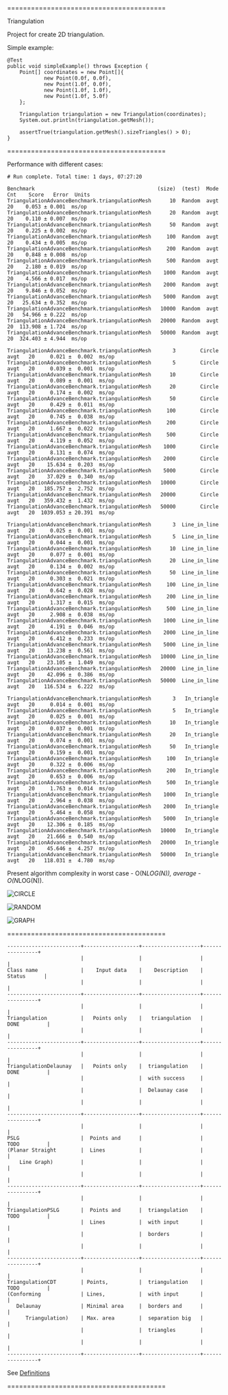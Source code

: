 ========================================

Triangulation

Project for create 2D triangulation.

Simple example:

    @Test
    public void simpleExample() throws Exception {
        Point[] coordinates = new Point[]{
                new Point(0.0f, 0.0f),
                new Point(1.0f, 0.0f),
                new Point(1.0f, 1.0f),
                new Point(1.0f, 5.0f)
        };

        Triangulation triangulation = new Triangulation(coordinates);
        System.out.println(triangulation.getMesh());

        assertTrue(triangulation.getMesh().sizeTriangles() > 0);
    }

========================================

Performance with different cases:

    # Run complete. Total time: 1 days, 07:27:20

    Benchmark                                        (size)  (test)  Mode  Cnt    Score   Error  Units
    TriangulationAdvanceBenchmark.triangulationMesh      10  Random  avgt   20    0.053 ± 0.001  ms/op
    TriangulationAdvanceBenchmark.triangulationMesh      20  Random  avgt   20    0.110 ± 0.007  ms/op
    TriangulationAdvanceBenchmark.triangulationMesh      50  Random  avgt   20    0.225 ± 0.002  ms/op
    TriangulationAdvanceBenchmark.triangulationMesh     100  Random  avgt   20    0.434 ± 0.005  ms/op
    TriangulationAdvanceBenchmark.triangulationMesh     200  Random  avgt   20    0.848 ± 0.008  ms/op
    TriangulationAdvanceBenchmark.triangulationMesh     500  Random  avgt   20    2.180 ± 0.019  ms/op
    TriangulationAdvanceBenchmark.triangulationMesh    1000  Random  avgt   20    4.566 ± 0.017  ms/op
    TriangulationAdvanceBenchmark.triangulationMesh    2000  Random  avgt   20    9.846 ± 0.052  ms/op
    TriangulationAdvanceBenchmark.triangulationMesh    5000  Random  avgt   20   25.634 ± 0.352  ms/op
    TriangulationAdvanceBenchmark.triangulationMesh   10000  Random  avgt   20   54.966 ± 0.222  ms/op
    TriangulationAdvanceBenchmark.triangulationMesh   20000  Random  avgt   20  113.908 ± 1.724  ms/op
    TriangulationAdvanceBenchmark.triangulationMesh   50000  Random  avgt   20  324.403 ± 4.944  ms/op

    TriangulationAdvanceBenchmark.triangulationMesh       3        Circle  avgt   20     0.021 ±  0.002  ms/op
    TriangulationAdvanceBenchmark.triangulationMesh       5        Circle  avgt   20     0.039 ±  0.001  ms/op
    TriangulationAdvanceBenchmark.triangulationMesh      10        Circle  avgt   20     0.089 ±  0.001  ms/op
    TriangulationAdvanceBenchmark.triangulationMesh      20        Circle  avgt   20     0.174 ±  0.002  ms/op
    TriangulationAdvanceBenchmark.triangulationMesh      50        Circle  avgt   20     0.429 ±  0.011  ms/op
    TriangulationAdvanceBenchmark.triangulationMesh     100        Circle  avgt   20     0.745 ±  0.038  ms/op
    TriangulationAdvanceBenchmark.triangulationMesh     200        Circle  avgt   20     1.667 ±  0.022  ms/op
    TriangulationAdvanceBenchmark.triangulationMesh     500        Circle  avgt   20     4.119 ±  0.052  ms/op
    TriangulationAdvanceBenchmark.triangulationMesh    1000        Circle  avgt   20     8.131 ±  0.074  ms/op
    TriangulationAdvanceBenchmark.triangulationMesh    2000        Circle  avgt   20    15.634 ±  0.203  ms/op
    TriangulationAdvanceBenchmark.triangulationMesh    5000        Circle  avgt   20    37.029 ±  0.340  ms/op
    TriangulationAdvanceBenchmark.triangulationMesh   10000        Circle  avgt   20   185.757 ±  2.752  ms/op
    TriangulationAdvanceBenchmark.triangulationMesh   20000        Circle  avgt   20   359.432 ±  1.432  ms/op
    TriangulationAdvanceBenchmark.triangulationMesh   50000        Circle  avgt   20  1039.053 ± 20.391  ms/op

    TriangulationAdvanceBenchmark.triangulationMesh       3  Line_in_line  avgt   20     0.025 ±  0.001  ms/op
    TriangulationAdvanceBenchmark.triangulationMesh       5  Line_in_line  avgt   20     0.044 ±  0.001  ms/op
    TriangulationAdvanceBenchmark.triangulationMesh      10  Line_in_line  avgt   20     0.077 ±  0.001  ms/op
    TriangulationAdvanceBenchmark.triangulationMesh      20  Line_in_line  avgt   20     0.134 ±  0.002  ms/op
    TriangulationAdvanceBenchmark.triangulationMesh      50  Line_in_line  avgt   20     0.303 ±  0.021  ms/op
    TriangulationAdvanceBenchmark.triangulationMesh     100  Line_in_line  avgt   20     0.642 ±  0.028  ms/op
    TriangulationAdvanceBenchmark.triangulationMesh     200  Line_in_line  avgt   20     1.317 ±  0.015  ms/op
    TriangulationAdvanceBenchmark.triangulationMesh     500  Line_in_line  avgt   20     2.908 ±  0.038  ms/op
    TriangulationAdvanceBenchmark.triangulationMesh    1000  Line_in_line  avgt   20     4.191 ±  0.046  ms/op
    TriangulationAdvanceBenchmark.triangulationMesh    2000  Line_in_line  avgt   20     6.412 ±  0.233  ms/op
    TriangulationAdvanceBenchmark.triangulationMesh    5000  Line_in_line  avgt   20    13.238 ±  0.561  ms/op
    TriangulationAdvanceBenchmark.triangulationMesh   10000  Line_in_line  avgt   20    23.105 ±  1.049  ms/op
    TriangulationAdvanceBenchmark.triangulationMesh   20000  Line_in_line  avgt   20    42.096 ±  0.386  ms/op
    TriangulationAdvanceBenchmark.triangulationMesh   50000  Line_in_line  avgt   20   116.534 ±  6.222  ms/op

    TriangulationAdvanceBenchmark.triangulationMesh       3   In_triangle  avgt   20     0.014 ±  0.001  ms/op
    TriangulationAdvanceBenchmark.triangulationMesh       5   In_triangle  avgt   20     0.025 ±  0.001  ms/op
    TriangulationAdvanceBenchmark.triangulationMesh      10   In_triangle  avgt   20     0.037 ±  0.001  ms/op
    TriangulationAdvanceBenchmark.triangulationMesh      20   In_triangle  avgt   20     0.074 ±  0.001  ms/op
    TriangulationAdvanceBenchmark.triangulationMesh      50   In_triangle  avgt   20     0.159 ±  0.001  ms/op
    TriangulationAdvanceBenchmark.triangulationMesh     100   In_triangle  avgt   20     0.322 ±  0.006  ms/op
    TriangulationAdvanceBenchmark.triangulationMesh     200   In_triangle  avgt   20     0.653 ±  0.006  ms/op
    TriangulationAdvanceBenchmark.triangulationMesh     500   In_triangle  avgt   20     1.763 ±  0.014  ms/op
    TriangulationAdvanceBenchmark.triangulationMesh    1000   In_triangle  avgt   20     2.964 ±  0.038  ms/op
    TriangulationAdvanceBenchmark.triangulationMesh    2000   In_triangle  avgt   20     5.464 ±  0.058  ms/op
    TriangulationAdvanceBenchmark.triangulationMesh    5000   In_triangle  avgt   20    12.306 ±  0.185  ms/op
    TriangulationAdvanceBenchmark.triangulationMesh   10000   In_triangle  avgt   20    21.666 ±  0.540  ms/op
    TriangulationAdvanceBenchmark.triangulationMesh   20000   In_triangle  avgt   20    45.646 ±  4.257  ms/op
    TriangulationAdvanceBenchmark.triangulationMesh   50000   In_triangle  avgt   20   118.031 ±  4.780  ms/op

Present algorithm complexity in worst case - O(N*LOG(N)), average - O(N*LOG(N)).

![CIRCLE](https://github.com/Konstantin8105/Triangulation/blob/master/triangulation/other/CIRCLE.png)

![RANDOM](https://github.com/Konstantin8105/Triangulation/blob/master/triangulation/other/RANDOM.png)

![GRAPH](https://github.com/Konstantin8105/Triangulation/blob/master/triangulation/other/Performance.png)

========================================

    ------------------------+------------------+-------------------+----------------+
                            |                  |                   |                |
    Class name              |    Input data    |    Description    |    Status      |
                            |                  |                   |                |
    ------------------------+------------------+-------------------+----------------+
                            |                  |                   |                |
    Triangulation           |   Points only    |   triangulation   |   DONE         |
                            |                  |                   |                |
    ------------------------+------------------+-------------------+----------------+
                            |                  |                   |                |
    TriangulationDelaunay   |   Points only    |  triangulation    |   DONE         |
                            |                  |  with success     |                |
                            |                  |  Delaunay case    |                |
                            |                  |                   |                |
    ------------------------+------------------+-------------------+----------------+
                            |                  |                   |                |
    PSLG                    |  Points and      |                   |   TODO         |
    (Planar Straight        |  Lines           |                   |                |
        Line Graph)         |                  |                   |                |
                            |                  |                   |                |
    ------------------------+------------------+-------------------+----------------+
                            |                  |                   |                |
    TriangulationPSLG       |  Points and      |  triangulation    |   TODO         |
                            |  Lines           |  with input       |                |
                            |                  |  borders          |                |
                            |                  |                   |                |
    ------------------------+------------------+-------------------+----------------+
                            |                  |                   |                |
    TriangulationCDT        | Points,          |  triangulation    |   TODO         |
    (Conforming             | Lines,           |  with input       |                |
       Delaunay             | Minimal area     |  borders and      |                |
          Triangulation)    | Max. area        |  separation big   |                |
                            |                  |  triangles        |                |
                            |                  |                   |                |
    ------------------------+------------------+-------------------+----------------+

See [Definitions](https://www.cs.cmu.edu/~quake/triangle.defs.html)

========================================
